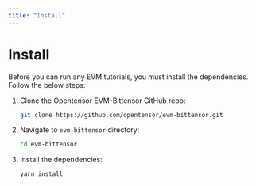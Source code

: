 ```yaml
---
title: "Install"
---
```


# Install

Before you can run any EVM tutorials, you must install the dependencies. Follow the below steps:

1. Clone the Opentensor EVM-Bittensor GitHub repo:

   ```bash
   git clone https://github.com/opentensor/evm-bittensor.git
   ```

2. Navigate to `evm-bittensor` directory:

   ```bash
   cd evm-bittensor
   ```

3. Install the dependencies:

   ```bash
   yarn install
   ```
